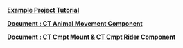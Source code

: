    

**[Example Project Tutorial](https://github.com/chaintree7/Advanced-Riding-Locomotion-System/blob/main/Example_Project_Tutorial.md)**

**[Document : CT Animal Movement Component](https://github.com/chaintree7/Advanced-Riding-Locomotion-System/blob/main/Document_CT_Animal_Movement_Component.md)**



**[Document : CT Cmpt Mount & CT Cmpt Rider Component](https://github.com/chaintree7/Advanced-Riding-Locomotion-System/blob/main/Document_CT_Cmpt_Mount_CT_Cmpt_Rider_Component.md)**
